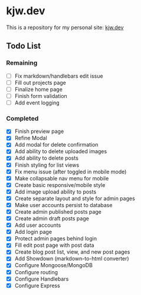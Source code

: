 # kjw.dev

This is a repository for my personal site: [kjw.dev](https://kjw.dev)

## Todo List

### Remaining

- [ ] Fix markdown/handlebars edit issue
- [ ] Fill out projects page
- [ ] Finalize home page
- [ ] Finish form validation
- [ ] Add event logging

### Completed

- [X] Finish preview page
- [X] Refine Modal
- [X] Add modal for delete confirmation
- [X] Add ability to delete uploaded images
- [X] Add ability to delete posts
- [X] Finish styling for list views
- [X] Fix menu issue (after toggled in mobile mode)
- [X] Make collapsable nav menu for mobile
- [X] Create basic responsive/mobile style
- [X] Add image upload ability to posts
- [X] Create separate layout and style for admin pages
- [X] Make user accounts persist to database
- [X] Create admin published posts page
- [X] Create admin draft posts page
- [X] Add user accounts
- [X] Add login page
- [X] Protect admin pages behind login
- [X] Fill edit post page with post data
- [X] Create blog post list, view, and new post pages
- [X] Add Showdown (markdown-to-html converter)
- [X] Configure Mongoose/MongoDB
- [X] Configure routing
- [X] Configure Handlebars
- [X] Configure Express
